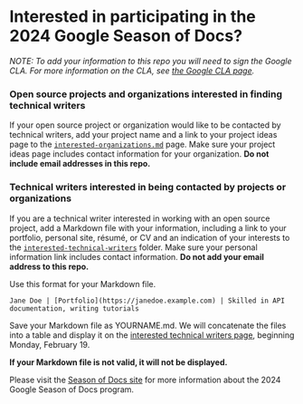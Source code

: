 # Interested in participating in the 2024 Google Season of Docs?

_NOTE: To add your information to this repo you will need to sign the Google CLA. For more information on the CLA, see [the Google CLA page](https://cla.developers.google.com/about)._

### Open source projects and organizations interested in finding technical writers
  If your open source project or organization would like to be contacted by technical writers, add your project name and a link to your project ideas page to the [`interested-organizations.md`](./interested-organizations.md) page. Make sure your project ideas page includes contact information for your organization. **Do not include email addresses in this repo.**
  
### Technical writers interested in being contacted by projects or organizations
  If you are a technical writer interested in working with an open source project, add a Markdown file with your information, including a link to your portfolio, personal site, résumé, or CV and an indication of your interests to the [`interested-technical-writers`](./interested-technical-writers/) folder. Make sure your personal information link includes contact information. **Do not add your email address to this repo.** 

Use this format for your Markdown file. 

  `Jane Doe | [Portfolio](https://janedoe.example.com) | Skilled in API documentation, writing tutorials`
 
Save your Markdown file as YOURNAME.md. We will concatenate the files into a table and display it on the [interested technical writers page](./interested-technical-writers/interested-technical-writers.md), beginning Monday, February 19.

**If your Markdown file is not valid, it will not be displayed.**
  
 
Please visit the [Season of Docs site](https://developers.google.com/season-of-docs) for more information about the 2024 Google Season of Docs program.
